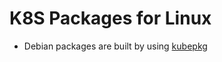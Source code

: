 # K8S Packages for Linux

* Debian packages are built by using [kubepkg](https://github.com/kubernetes/release/tree/master/cmd/kubepkg)
